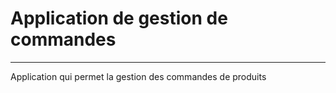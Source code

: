 # Application de gestion de commandes

---

Application qui permet la gestion des commandes de produits

